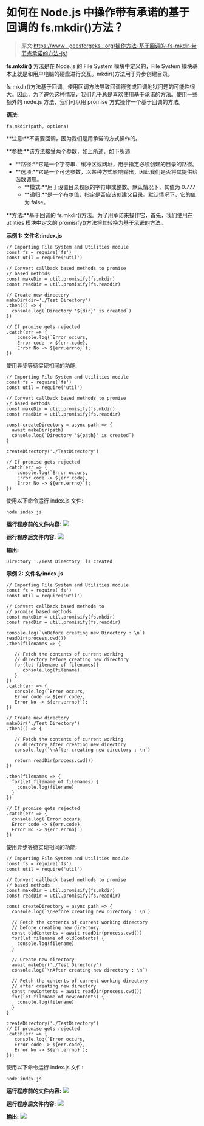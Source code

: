 # 如何在 Node.js 中操作带有承诺的基于回调的 fs.mkdir()方法？

> 原文:[https://www . geesforgeks . org/操作方法-基于回调的-fs-mkdir-带节点承诺的方法-js/](https://www.geeksforgeeks.org/how-to-operate-callback-based-fs-mkdir-method-with-promises-in-node-js/)

**fs.mkdir()** 方法是在 Node.js 的 File System 模块中定义的，File System 模块基本上就是和用户电脑的硬盘进行交互。mkdir()方法用于异步创建目录。

fs.mkdir()方法基于回调。使用回调方法导致回调嵌套或回调地狱问题的可能性很大。因此，为了避免这种情况，我们几乎总是喜欢使用基于承诺的方法。使用一些额外的 node.js 方法，我们可以用 promise 方式操作一个基于回调的方法。

**语法:**

```
fs.mkdir(path, options)
```

**注意:**不需要回调，因为我们是用承诺的方式操作的。

**参数:**该方法接受两个参数，如上所述，如下所述:

*   **路径:**它是一个字符串、缓冲区或网址，用于指定必须创建的目录的路径。
*   **选项:**它是一个可选参数，以某种方式影响输出，因此我们是否将其提供给函数调用。
    *   **模式:**用于设置目录权限的字符串或整数。默认情况下，其值为 0.777
    *   **递归:**是一个布尔值，指定是否应该创建父目录。默认情况下，它的值为 false。

**方法:**基于回调的 fs.mkdir()方法。为了用承诺来操作它，首先，我们使用在 utilities 模块中定义的 promisify()方法将其转换为基于承诺的方法。

**示例 1:** **文件名:index.js**

```
// Importing File System and Utilities module
const fs = require('fs')
const util = require('util')

// Convert callback based methods to promise
// based methods
const makeDir = util.promisify(fs.mkdir)
const readDir = util.promisify(fs.readdir)

// Create new directory
makeDir(dir='./Test Directory')
.then(() => {
  console.log(`Directory '${dir}' is created`)
})

// If promise gets rejected
.catch(err => {
    console.log(`Error occurs, 
    Error code -> ${err.code},
    Error No -> ${err.errno}`);
})
```

使用异步等待实现相同的功能:

```
// Importing File System and Utilities module
const fs = require('fs')
const util = require('util')

// Convert callback based methods to promise
// based methods
const makeDir = util.promisify(fs.mkdir)
const readDir = util.promisify(fs.readdir)

const createDirectory = async path => {
  await makeDir(path)
  console.log(`Directory '${path}' is created`)
}

createDirectory('./TestDirectory')

// If promise gets rejected
.catch(err => {
    console.log(`Error occurs, 
    Error code -> ${err.code},
    Error No -> ${err.errno}`);
})
```

使用以下命令运行 index.js 文件:

```
node index.js
```

**运行程序前的文件内容:**
![](img/56db08fbf00dbe3f994bb8051c37c0af.png)

**运行程序后文件内容:**
![](img/dace20a0aea946edfa301ec9cff59fef.png)

**输出:**

```
Directory './Test Directory' is created
```

**示例 2:** **文件名:index.js**

```
// Importing File System and Utilities module
const fs = require('fs')
const util = require('util')

// Convert callback based methods to 
// promise based methods
const makeDir = util.promisify(fs.mkdir)
const readDir = util.promisify(fs.readdir)

console.log(`\nBefore creating new Directory : \n`)
readDir(process.cwd())
.then(filenames => {

   // Fetch the contents of current working
   // directory before creating new directory
   for(let filename of filenames){
      console.log(filename)
   }
})
.catch(err => {
   console.log(`Error occurs, 
   Error code -> ${err.code},
   Error No -> ${err.errno}`);
})

// Create new directory
makeDir('./Test Directory')
.then(() => {

   // Fetch the contents of current working
   // directory after creating new directory
   console.log(`\nAfter creating new directory : \n`)

   return readDir(process.cwd())
})

.then(filenames => {
  for(let filename of filenames) {
    console.log(filename)
  }
})

// If promise gets rejected
.catch(err => {
  console.log(`Error occurs, 
  Error code -> ${err.code},
  Error No -> ${err.errno}`)
})
```

使用异步等待实现相同的功能:

```
// Importing File System and Utilities module
const fs = require('fs')
const util = require('util')

// Convert callback based methods to promise
// based methods
const makeDir = util.promisify(fs.mkdir)
const readDir = util.promisify(fs.readdir)

const createDirectory = async path => {
  console.log(`\nBefore creating new Directory : \n`)

  // Fetch the contents of current working directory
  // before creating new directory
  const oldContents = await readDir(process.cwd())  
  for(let filename of oldContents) {
    console.log(filename)
  }

  // Create new directory
  await makeDir('./Test Directory')
  console.log(`\nAfter creating new directory : \n`)

  // Fetch the contents of current working directory
  // after creating new directory
  const newContents = await readDir(process.cwd())
  for(let filename of newContents) {
    console.log(filename)
  }
}

createDirectory('./TestDirectory')
// If promise gets rejected
.catch(err => {
   console.log(`Error occurs, 
   Error code -> ${err.code},
   Error No -> ${err.errno}`);
});
```

使用以下命令运行 index.js 文件:

```
node index.js
```

**运行程序前的文件内容:**
![](img/56db08fbf00dbe3f994bb8051c37c0af.png)

**运行程序后文件内容:**
![](img/dace20a0aea946edfa301ec9cff59fef.png)

**输出:**
![](img/1ca8b5b6f019be099c158c0503106d39.png)